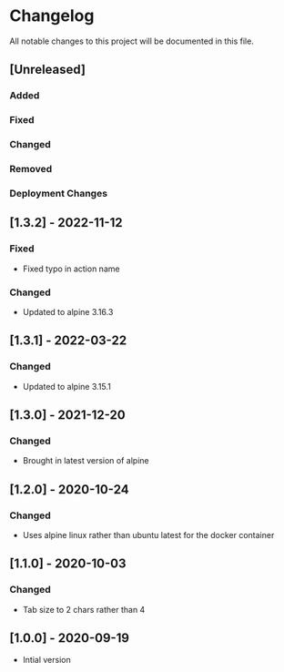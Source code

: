 ﻿# Changelog
All notable changes to this project will be documented in this file.

<!--
Please ADD ALL Changes to the UNRELASED SECTION and not a specific release
-->

## [Unreleased]
### Added
### Fixed
### Changed
### Removed
### Deployment Changes

<!-- 
Releases that have at least been deployed to staging, BUT NOT necessarily released to live.  Changes should be moved from [Unreleased] into here as they are merged into the appropriate release branch
-->
## [1.3.2] - 2022-11-12
### Fixed
- Fixed typo in action name
### Changed
- Updated to alpine 3.16.3

## [1.3.1] - 2022-03-22
### Changed
- Updated to alpine 3.15.1

## [1.3.0] - 2021-12-20
### Changed
- Brought in latest version of alpine

## [1.2.0] - 2020-10-24
### Changed
- Uses alpine linux rather than ubuntu latest for the docker container

## [1.1.0] - 2020-10-03
### Changed
- Tab size to 2 chars rather than 4

## [1.0.0] - 2020-09-19
- Intial version
